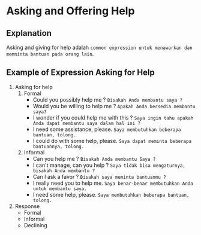 # Asking and Offering Help
## Explanation
Asking and giving for help adalah `common expression untuk menawarkan dan memninta bantuan pada orang lain`.
## Example of Expression Asking for Help
1. Asking for help
   1. Formal
      - Could you possibly help me ? `Bisakah Anda membantu saya ?`
      - Would you be willing to help me ? `Apakah Anda bersedia membantu saya?`
      - I wonder if you could help me with this ? `Saya ingin tahu apakah Anda dapat membantu saya dalam hal ini ?`
      - I need some assistance, please. `Saya membutuhkan beberapa bantuan, tolong.`
      - I could do with some help, please. `Saya dapat meminta beberapa bantuannya, tolong.`
   2. Informal
      - Can you help me ? `Bisakah Anda membantu Saya ?`
      - I can't manage, can you help ? `Saya tidak bisa mengaturnya, bisakah Anda membantu ?`
      - Can I ask a favor ? `Bisakah saya meminta bantuanmu ?`
      - I really need you to help me. `Saya benar-benar membutuhkan Anda untuk membantu saya.`
      - I need some help, please. `Saya membutuhkan beberapa bantuan, tolong.`
2. Response
   - Formal
   - Informal
   - Declining

